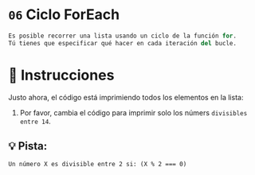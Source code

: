 # `06` Ciclo ForEach

```py
Es posible recorrer una lista usando un ciclo de la función for.
Tú tienes que especificar qué hacer en cada iteración del bucle.
```

# 📝 Instrucciones
Justo ahora, el código está imprimiendo todos los elementos en la lista:
 1. Por favor, cambia el código para imprimir solo los númers `divisibles entre 14`.

## 💡 Pista:

`Un número X es divisible entre 2 si: (X % 2 === 0)`